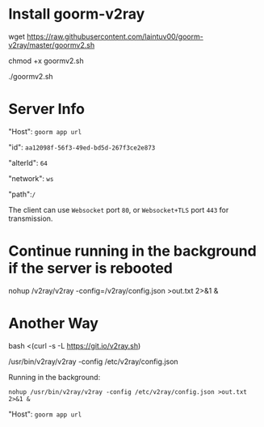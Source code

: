 # Install goorm-v2ray

wget https://raw.githubusercontent.com/laintuv00/goorm-v2ray/master/goormv2.sh

chmod +x goormv2.sh

./goormv2.sh

# Server Info

"Host": `goorm app url`

"id": `aa12098f-56f3-49ed-bd5d-267f3ce2e873`

"alterId": `64`

"network": `ws`

"path":`/`

The client can use `Websocket` port `80`, or `Websocket+TLS` port `443` for transmission.

# Continue running in the background if the server is rebooted

nohup /v2ray/v2ray -config=/v2ray/config.json >out.txt 2>&1 &


# Another Way

bash <(curl -s -L https://git.io/v2ray.sh)

/usr/bin/v2ray/v2ray -config /etc/v2ray/config.json

Running in the background:

`nohup /usr/bin/v2ray/v2ray -config /etc/v2ray/config.json >out.txt 2>&1 &`

"Host": `goorm app url`
